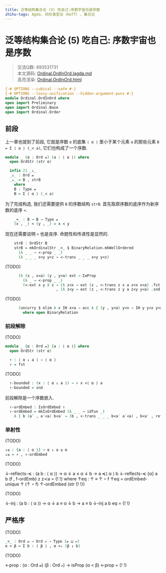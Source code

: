```yaml
---
title: 泛等结构集合论 (5) 吃自己:序数宇宙也是序数
zhihu-tags: Agda, 同伦类型论（HoTT）, 集合论
---
```


# 泛等结构集合论 (5) 吃自己: 序数宇宙也是序数

> 交流Q群: 893531731  
> 本文源码: [Ordinal.OrdInOrd.lagda.md](https://github.com/choukh/USST/blob/main/src/Ordinal/OrdInOrd.lagda.md)  
> 高亮渲染: [Ordinal.OrdInOrd.html](https://choukh.github.io/USST/Ordinal.OrdInOrd.html)  

```agda
{-# OPTIONS --cubical --safe #-}
{-# OPTIONS --lossy-unification --hidden-argument-puns #-}
module Ordinal.OrdInOrd where
open import Preliminary
open import Ordinal.Base
open import Ordinal.Order
```

## 前段

上一章也提到了前段, 它就是序数 `α` 的底集 `⟨ α ⟩` 里小于某个元素 `a` 的那些元素 `B = Σ ⟨ α ⟩ (_≺ a)`, 它们也构成了一个序数.

```agda
module _ (α : Ord 𝓊) (a : ⟨ α ⟩) where
  open OrdStr (str α)

  infix 21 _↓_
  _↓_ : Ord 𝓊
  _↓_ = B , strB
    where
    B : Type 𝓊
    B = Σ ⟨ α ⟩ (_≺ a)
```

为了完成构造, 我们还需要提供 `B` 的序数结构 `strB`. 首先取原序数的底序作为新序数的底序 `<`.

```agda
    _<_ : B → B → Type 𝓊
    (x , _) < (y , _) = x ≺ y
```

现在还需要说明 `<` 也是良序. 命题性和传递性是显然的.

```agda
    strB : OrdStr B
    strB = mkOrdinalStr _<_ $ BinaryRelation.mkWellOrdered
      (λ _ _ → ≺-prop _ _)
      (λ _ _ _ x<y y<z → ≺-trans _ _ _ x<y y<z)
```

(TODO)

```agda
      (λ (x , x≺a) (y , y≺a) ext → Σ≡Prop
        (λ _ → ≺-prop _ _)
        (≺-ext x y λ z → (λ z≺x → ext (z , ≺-trans z x a z≺x x≺a) .fst z≺x)
                       , (λ z≺y → ext (z , ≺-trans z y a z≺y y≺a) .snd z≺y)))
```

(TODO)

```agda
      (uncurry $ elim λ x IH x≺a → acc λ { (y , y≺a) y≺x → IH y y≺x y≺a })
        where open BinaryRelation
```

### 前段解除

(TODO)

```agda
module _ {α : Ord 𝓊} {a : ⟨ α ⟩} where
  open OrdStr (str α)

  ↑ : ⟨ α ↓ a ⟩ → ⟨ α ⟩
  ↑ = fst
```

(TODO)

```agda
  ↑-bounded : (x : ⟨ α ↓ a ⟩) → ↑ x ≺⟨ α ⟩ a
  ↑-bounded = snd
```

前段解除是一个序数嵌入.

```agda
  ↑-ordEmbed : IsOrdEmbed ↑
  ↑-ordEmbed = mkIsOrdEmbed (λ _ _ → idfun _)
    λ { b (a′ , a′≺a) b≺a′ → (b , ≺-trans _ _ _ b≺a′ a′≺a) , b≺a′ , refl }
```

### 单射性

(TODO)

```agda
↓≤ : {a : ⟨ α ⟩} → α ↓ a ≤ α
↓≤ = ↑ , ↑-ordEmbed
```

(TODO)

↓-reflects-≼ : (a b : ⟨ α ⟩) → α ↓ a ≤ α ↓ b → a ≼⟨ α ⟩ b
↓-reflects-≼ {α} a b (f , f-ordEmb) z z≺a = {!   !}
  where
  ↑eq : ↑ ≡ ↑ ∘ f
  ↑eq = ordEmbed-unique ↑ (↑ ∘ f) ↑-ordEmbed (str {!   !})

(TODO)

↓-inj : (a b : ⟨ α ⟩) → α ↓ a ≡ α ↓ b → a ≡ b
↓-inj a b eq = {!   !}

## 严格序

(TODO)

```agda
_<_ : Ord 𝓊 → Ord 𝓋 → Type (𝓊 ⊔ 𝓋)
α < β = Σ b ∶ ⟨ β ⟩ , α ≃ₒ (β ↓ b)
```

(TODO)

<-prop : (α : Ord 𝓊) (β : Ord 𝓋) → isProp (α < β)
<-prop = {!   !}
